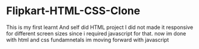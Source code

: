 # Flipkart-HTML-CSS-Clone
This is my  first learnt And self did HTML project 
I did not made it responsive for different screen sizes since i required javascript for that.
now im done with html and css fundamnetals im moving forward with javascript
